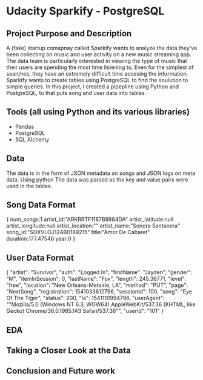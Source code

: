 # Udacity Sparkify - PostgreSQL

## Project Purpose and Description

A (fake) startup comapnay called Sparkify wants to analyze the data they've been collecting on music and user activity on a new music streaming app.  The data team is particularly interested in viewing the type of music that their users are spending the most time listening to.  Even for the simplest of searches, they have an extremely difficult time accesing the information.  Sparkify wants to create tables using PostgreSQL to find the soulution to simple queries.  In this project, I created a pipepline using Python and PostgreSQL, to that puts song and user data into tables.  

## Tools (all using Python and its various libraries)
   - Pandas
   - PostgreSQL
   - SQL Alchemy
   
## Data

The data is in the form of JSON metadata on songs and JSON logs on meta data.  Using python  The data was parsed as the key and value pairs were used in the tables.   

## Song Data Format

{
 num_songs:1
 artist_id:"ARKRRTF1187B9984DA"
 artist_latitude:null
 artist_longitude:null
 artist_location:""
 artist_name:"Sonora Santanera"
 song_id:"SOXVLOJ12AB0189215"
 title:"Amor De Cabaret"
 duration:177.47546
 year:0
 }
 
 ## User Data Format
 
 {
  "artist": "Survivor",
  "auth": "Logged In",
  "firstName": "Jayden",
  "gender": "M",
  "itemInSession": 0,
  "lastName": "Fox",
  "length": 245.36771,
  "level": "free",
  "location": "New Orleans-Metairie, LA",
  "method": "PUT",
  "page": "NextSong",
  "registration": 1541033612796,
  "sessionId": 100,
  "song": "Eye Of The Tiger",
  "status": 200,
  "ts": 1541110994796,
  "userAgent": "\"Mozilla/5.0 (Windows NT 6.3; WOW64) AppleWebKit/537.36 (KHTML, like Gecko) Chrome/36.0.1985.143 Safari/537.36\"",
  "userId": "101"
  }


## EDA
 
## Taking a Closer Look at the Data

## Conclusion and Future work
